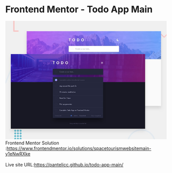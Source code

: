 # Frontend Mentor - Todo App Main
![Design preview for the Social Media Dashboard With Theme Witcher Master coding challenge](./images/desktop-preview.jpg)</br>
Frontend Mentor Solution :https://www.frontendmentor.io/solutions/spacetourismwebsitemain-y1eNwRXke</br></br>
Live site URL:https://pantelicc.github.io/todo-app-main/
